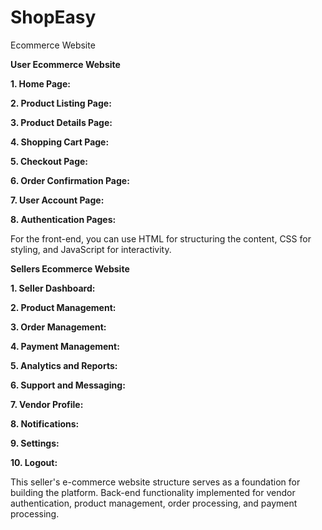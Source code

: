 # ShopEasy
Ecommerce Website

**User Ecommerce Website**

**1. Home Page:**

**2. Product Listing Page:**

**3. Product Details Page:**

**4. Shopping Cart Page:**

**5. Checkout Page:**

**6. Order Confirmation Page:**

**7. User Account Page:**
  
**8. Authentication Pages:**
  
For the front-end, you can use HTML for structuring the content, CSS for styling, and JavaScript for interactivity. 




**Sellers Ecommerce Website**

**1. Seller Dashboard:**

**2. Product Management:**

**3. Order Management:**

**4. Payment Management:**

**5. Analytics and Reports:**

**6. Support and Messaging:**

**7. Vendor Profile:**

**8. Notifications:**

**9. Settings:**

**10. Logout:**


This seller's e-commerce website structure serves as a foundation for building the platform. Back-end functionality implemented for vendor authentication, product management, order processing, and payment processing. 



